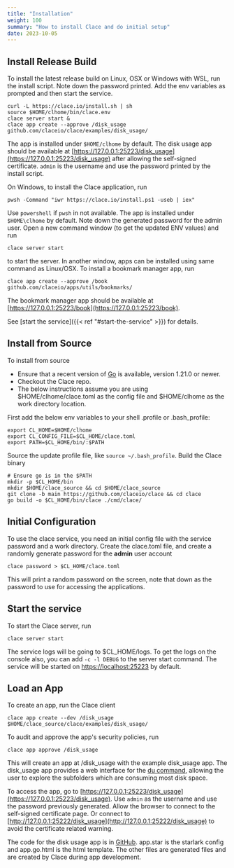 ```yaml
---
title: "Installation"
weight: 100
summary: "How to install Clace and do initial setup"
date: 2023-10-05
---
```


## Install Release Build

To install the latest release build on Linux, OSX or Windows with WSL, run the install script. Note down the password printed. Add the env variables as prompted and then start the service.

```shell
curl -L https://clace.io/install.sh | sh
source $HOME/clhome/bin/clace.env
clace server start &
clace app create --approve /disk_usage github.com/claceio/clace/examples/disk_usage/
```

The app is installed under `$HOME/clhome` by default. The disk usage app should be available at [https://127.0.0.1:25223/disk_usage](https://127.0.0.1:25223/disk_usage) after allowing the self-signed certificate. `admin` is the username and use the password printed by the install script.

On Windows, to install the Clace application, run

```shell
pwsh -Command "iwr https://clace.io/install.ps1 -useb | iex"
```

Use `powershell` if `pwsh` in not available. The app is installed under `$HOME\clhome` by default. Note down the generated password for the admin user. Open a new command window (to get the updated ENV values) and run

```shell
clace server start
```

to start the server. In another window, apps can be installed using same command as Linux/OSX. To install a bookmark manager app, run

```shell
clace app create --approve /book github.com/claceio/apps/utils/bookmarks/
```

The bookmark manager app should be available at [https://127.0.0.1:25223/book](https://127.0.0.1:25223/book).

See [start the service]({{< ref "#start-the-service" >}}) for details.

## Install from Source

To install from source

- Ensure that a recent version of [Go](https://go.dev/doc/install) is available, version 1.21.0 or newer.
- Checkout the Clace repo.
- The below instructions assume you are using $HOME/clhome/clace.toml as the config file and $HOME/clhome as the work directory location.

First add the below env variables to your shell .profile or .bash_profile:

```shell
export CL_HOME=$HOME/clhome
export CL_CONFIG_FILE=$CL_HOME/clace.toml
export PATH=$CL_HOME/bin/:$PATH
```

Source the update profile file, like `source ~/.bash_profile`. Build the Clace binary

```shell
# Ensure go is in the $PATH
mkdir -p $CL_HOME/bin
mkdir $HOME/clace_source && cd $HOME/clace_source
git clone -b main https://github.com/claceio/clace && cd clace
go build -o $CL_HOME/bin/clace ./cmd/clace/
```

## Initial Configuration

To use the clace service, you need an initial config file with the service password and a work directory. Create the clace.toml file, and create a randomly generate password for the **admin** user account

```shell
clace password > $CL_HOME/clace.toml
```

This will print a random password on the screen, note that down as the password to use for accessing the applications.

## Start the service

To start the Clace server, run

```shell
clace server start
```

The service logs will be going to $CL_HOME/logs. To get the logs on the console also, you can add `-c -l DEBUG` to the server start command. The service will be started on [https://localhost:25223](https://127.0.0.1:25223) by default.

## Load an App

To create an app, run the Clace client

```shell
clace app create --dev /disk_usage $HOME/clace_source/clace/examples/disk_usage/
```

To audit and approve the app's security policies, run

```shell
clace app approve /disk_usage
```

This will create an app at /disk_usage with the example disk_usage app. The disk_usage app provides a web interface for the [du command](https://man7.org/linux/man-pages/man1/du.1.html), allowing the user to explore the subfolders which are consuming most disk space.

To access the app, go to [https://127.0.0.1:25223/disk_usage](https://127.0.0.1:25223/disk_usage). Use `admin` as the username and use the password previously generated. Allow the browser to connect to the self-signed certificate page. Or connect to [http://127.0.0.1:25222/disk_usage](http://127.0.0.1:25222/disk_usage) to avoid the certificate related warning.

The code for the disk usage app is in [GitHub](https://github.com/claceio/clace/tree/main/examples/disk_usage/app.star). app.star is the starlark config and app.go.html is the html template. The other files are generated files and are created by Clace during app development.
